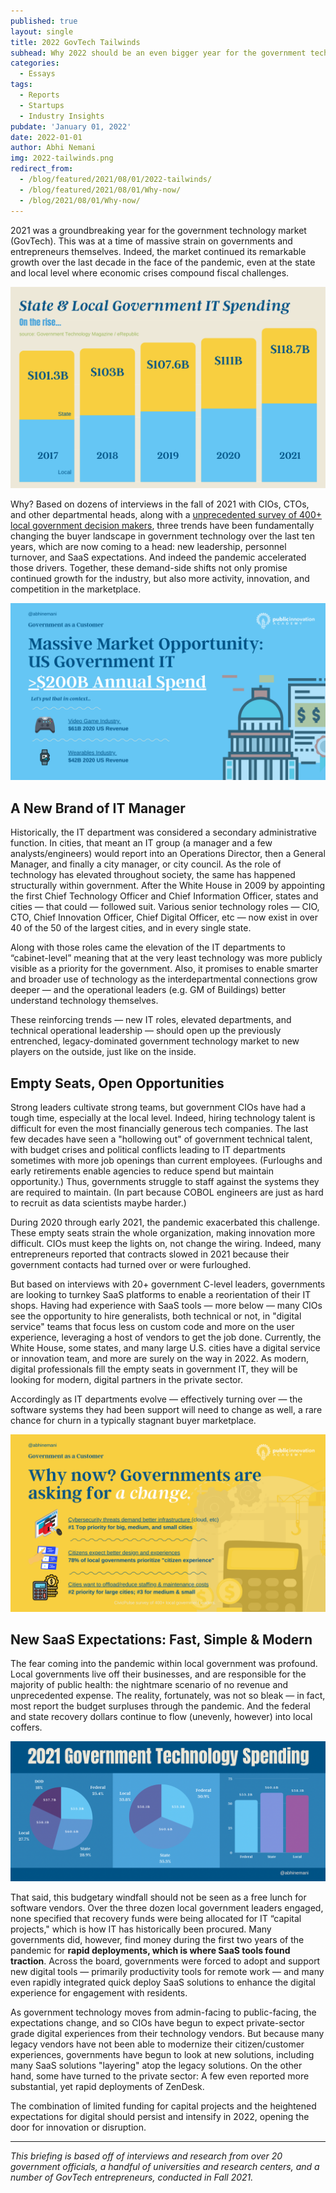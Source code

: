```yaml
---
published: true
layout: single
title: 2022 GovTech Tailwinds
subhead: Why 2022 should be an even bigger year for the government technology industry&#58; changing leaders, staff, and expectations
categories:
  - Essays
tags:
  - Reports
  - Startups
  - Industry Insights
pubdate: 'January 01, 2022'
date: 2022-01-01
author: Abhi Nemani
img: 2022-tailwinds.png
redirect_from: 
  - /blog/featured/2021/08/01/2022-tailwinds/
  - /blog/featured/2021/08/01/Why-now/
  - /blog/2021/08/01/Why-now/
---
```


2021 was a groundbreaking year for the government technology market (GovTech). This was at a time of massive strain on governments and entrepreneurs themselves. Indeed, the market continued its remarkable growth over the last decade in the face of the pandemic, even at the state and local level where economic crises compound fiscal challenges. 

![GovTech Market Spend](/img/2021-spend-growth.png) 

Why? Based on dozens of interviews in the fall of 2021 with CIOs, CTOs, and other departmental heads, along with a <a href="https://www.civicpulse.org/it-trends">unprecedented survey of 400+ local government decision makers</a>, three trends have been fundamentally changing the buyer landscape in government technology over the last ten years, which are now coming to a head: new leadership, personnel turnover, and SaaS expectations. And indeed the pandemic accelerated those drivers. Together, these demand-side shifts not only promise continued growth for the industry, but also more activity, innovation, and competition in the marketplace.

![GovTech Market Spend](/img/gt-market-overview.png)

## A New Brand of IT Manager

Historically, the IT department was considered a secondary administrative function. In cities, that meant an IT group (a manager and a few analysts/engineers) would report into an Operations Director, then a General Manager, and finally a city manager, or city council. As the role of technology has elevated throughout society, the same has happened structurally within government. After the White House in 2009 by appointing the first Chief Technology Officer and Chief Information Officer, states and cities &#8212; that could &#8212; followed suit. Various senior technology roles — CIO, CTO, Chief Innovation Officer, Chief Digital Officer, etc &#8212; now exist in over 40 of the 50 of the largest cities, and in every single state.  

Along with those roles came the elevation of the IT departments to “cabinet-level” meaning that at the very least technology was more publicly visible as a priority for the government. Also, it promises to enable smarter and broader use of technology as the interdepartmental connections grow deeper &#8212; and the operational leaders (e.g. GM of Buildings) better understand technology themselves.

These reinforcing trends — new IT roles, elevated departments, and technical operational leadership — should open up the previously entrenched, legacy-dominated government technology market to new players on the outside, just like on the inside.

## Empty Seats, Open Opportunities
Strong leaders cultivate strong teams, but government CIOs have had a tough time, especially at the local level. Indeed, hiring technology talent is difficult for even the most financially generous tech companies. The last few decades have seen a "hollowing out" of government technical talent, with budget crises and political conflicts leading to IT departments sometimes with more job openings than current employees. (Furloughs and early retirements enable agencies to reduce spend but maintain opportunity.) Thus, governments struggle to staff against the systems they are required to maintain. (In part because COBOL engineers are just as hard to recruit as data scientists  maybe harder.)

During 2020 through early 2021, the pandemic exacerbated this challenge. These empty seats strain the whole organization, making innovation more difficult. CIOs must keep the lights on, not change the wiring. Indeed, many entrepreneurs reported that contracts slowed in 2021 because their government contacts had turned over or were furloughed. 

But based on interviews with 20+ government C-level leaders, governments are looking to turnkey SaaS platforms to enable a reorientation of their IT shops. Having had experience with SaaS tools &#8212; more below &#8212; many CIOs see the opportunity to hire generalists, both technical or not, in "digital service" teams that focus less on custom code and more on the user experience, leveraging a host of vendors to get the job done. Currently, the White House, some states, and many large U.S. cities have a digital service or innovation team, and more are surely on the way in 2022. As modern, digital professionals fill the empty seats in government IT, they will be looking for modern, digital partners in the private sector.

Accordingly as IT departments evolve &#8212; effectively turning over &#8212; the software systems they had been support will need to change as well, a rare chance for churn in a typically stagnant buyer marketplace.

![GovTech Market Trends Tailwinds](/img/gt-market-trends.png)

## New SaaS Expectations: Fast, Simple & Modern

The fear coming into the pandemic within local government was profound. Local governments live off their businesses, and are responsible for the majority of public health: the nightmare scenario of no revenue and unprecedented expense. The reality, fortunately, was not so bleak &#8212; in fact, most report the budget surpluses through the pandemic. And the federal and state recovery dollars continue to flow (unevenly, however) into local coffers. 

![GovTech Market Spend](/img/gt-it-spending-snapshot.png)

That said, this budgetary windfall should not be seen as a free lunch for software vendors. Over the three dozen local government leaders engaged, none specified that recovery funds were being allocated for IT “capital projects," which is how IT has historically been procured. Many governments did, however, find money during the first two years of the pandemic for <strong>rapid deployments, which is where SaaS tools found traction</strong>. Across the board, governments were forced to adopt and support new digital tools &#8212; primarily productivity tools for remote work &#8212; and many even rapidly integrated quick deploy SaaS solutions to enhance the digital experience for engagement with residents. 

As government technology moves from admin-facing to public-facing, the expectations change, and so CIOs have begun to expect private-sector grade digital experiences from their technology vendors. But because many legacy vendors have not been able to modernize their citizen/customer experiences, governments have begun to look at new solutions, including many SaaS solutions "layering" atop the legacy solutions. On the other hand, some have turned to the private sector: A few even reported more substantial, yet rapid deployments of ZenDesk. 

The combination of limited funding for capital projects and the heightened expectations for digital should persist and intensify in 2022, opening the door for innovation or disruption. 

<hr>

<em>This briefing is based off of interviews and research from over 20 government officials, a handful of universities and research centers, and a number of GovTech entrepreneurs, conducted in Fall 2021.</em>